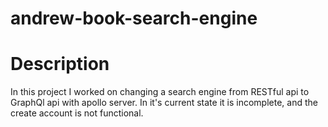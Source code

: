 # andrew-book-search-engine

# Description
In this project I worked on changing a search engine from RESTful api to GraphQl api with apollo server. In it's current state it is incomplete, and the create account is not functional.
